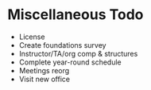 # Miscellaneous Todo

* License
* Create foundations survey
* Instructor/TA/org comp & structures
* Complete year-round schedule
* Meetings reorg
* Visit new office
